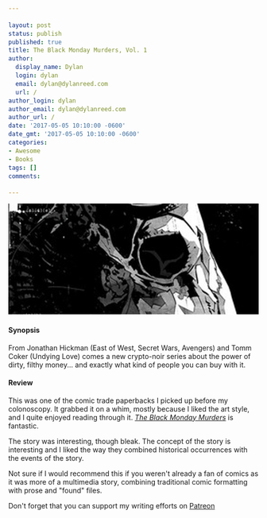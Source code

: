 ```yaml
---

layout: post
status: publish
published: true
title: The Black Monday Murders, Vol. 1
author:
  display_name: Dylan
  login: dylan
  email: dylan@dylanreed.com
  url: /
author_login: dylan
author_email: dylan@dylanreed.com
author_url: /
date: '2017-05-05 10:10:00 -0600'
date_gmt: '2017-05-05 10:10:00 -0600'
categories:
- Awesome
- Books
tags: []
comments:

---
```

<a href="https://www.amazon.com/gp/product/1534300279/ref=as_li_tl?ie=UTF8&tag=dylanreed06-20">![The Black Monday Murders](https://raw.githubusercontent.com/dylanreed/dylan.blog/gh-pages/images/book-review/the-black-monday-murders.jpg)</a>

<h4>Synopsis</h4>

From Jonathan Hickman (East of West, Secret Wars, Avengers) and Tomm Coker (Undying Love) comes a new crypto-noir series about the power of dirty, filthy money... and exactly what kind of people you can buy with it.

<h4>Review</h4>

This was one of the comic trade paperbacks I picked up before my colonoscopy. It grabbed it on a whim, mostly because I liked the art style, and I quite enjoyed reading through it. *[The Black Monday Murders](https://www.amazon.com/gp/product/1534300279/ref=as_li_tl?ie=UTF8&tag=dylanreed06-20)* is fantastic.

The story was interesting, though bleak. The concept of the story is interesting and I liked the way they combined historical occurrences with the events of the story. 

Not sure if I would recommend this if you weren't already a fan of comics as it was more of a multimedia story, combining traditional comic formatting with prose and "found" files. 

Don't forget that you can support my writing efforts on [Patreon](https://www.patreon.com/dylanreed)